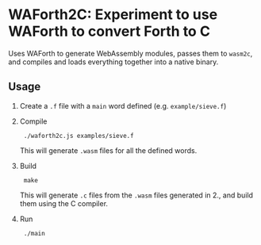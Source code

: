 # WAForth2C: Experiment to use WAForth to convert Forth to C

Uses WAForth to generate WebAssembly modules, passes them to `wasm2c`, and
compiles and loads everything together into a native binary.

## Usage

1. Create a `.f` file with a `main` word defined (e.g. `example/sieve.f`)
2. Compile

        ./waforth2c.js examples/sieve.f

    This will generate `.wasm` files for all the defined words.

3. Build

        make

    This will generate `.c` files from the `.wasm` files generated in 2., and build
    them using the C compiler.

4. Run

        ./main

